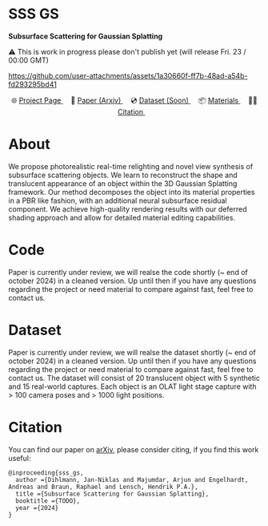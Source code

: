 # SSS GS


<p align="left">
  <strong>
    Subsurface Scattering for Gaussian Splatting
  </strong>
</p>

⚠️ This is work in progress please don't publish yet (will release Fri. 23 / 00:00 GMT) 


https://github.com/user-attachments/assets/1a30660f-ff7b-48ad-a54b-fd293295bd41


<p align="center">
    <span> 🌐  <a href="https://sss.jdihlmann.com/"> Project Page </a> </span>&nbsp;&nbsp;&nbsp;
    <span> 📄  <a href="http://arxiv.org/abs/2401.01647"> Paper (Arxiv) </a> </span>&nbsp;&nbsp;&nbsp;
    <span> 💿  <a href="https://github.com/cgtuebingen/SSS-GS?tab=readme-ov-file#dataset"> Dataset (Soon) </a> </span>&nbsp;&nbsp;&nbsp;
  <span>  📦  <a href="https://drive.google.com/drive/folders/1znN_KllBKllIY_1PLZUHbnfHsB6KNifR?usp=sharing"> Materials </a> </span>&nbsp;&nbsp;&nbsp;
  <span>  ✍🏻
     <a href="https://github.com/cgtuebingen/SSS-GS?tab=readme-ov-file#citation"> Citation </a> </span>&nbsp;&nbsp;&nbsp;
</p>

# About
We propose photorealistic real-time relighting and novel view synthesis of subsurface scattering objects. We learn to reconstruct the shape and translucent appearance of an object within the 3D Gaussian Splatting framework. Our method decomposes the object into its material properties in a PBR like fashion, with an additional neural subsurface residual component. We achieve high-quality rendering results with our deferred shading approach and allow for detailed material editing capabilities.

# Code
Paper is currently under review, we will realse the code shortly (~ end of october 2024) in a cleaned version. Up until then if you have any questions regarding the project or need material to compare against fast, feel free to contact us. 

# Dataset
Paper is currently under review, we will realse the dataset shortly (~ end of october 2024) in a cleaned version. Up until then if you have any questions regarding the project or need material to compare against fast, feel free to contact us. The dataset will consist of 20 translucent object with 5 synthetic and 15 real-world captures. Each object is an OLAT light stage capture with > 100 camera poses and > 1000 light positions.


# Citation
You can find our paper on [arXiv](https://arxiv.org/), please consider citing, if you find this work useful:
```
@inproceeding{sss_gs,
  author ={Dihlmann, Jan-Niklas and Majumdar, Arjun and Engelhardt, Andreas and Braun, Raphael and Lensch, Hendrik P.A.},
  title ={Subsurface Scattering for Gaussian Splatting},
  booktitle ={TODO},
  year ={2024}
}
